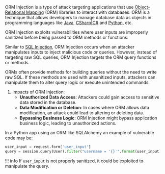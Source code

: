 ORM Injection is a type of attack targeting applications that use [Object-Relational Mapping]() (ORM) libraries to interact with databases. ORM is a technique that allows developers to manage database data as objects in programming languages like [Java](), [CSharp|C#]() and [Python](), etc. 

ORM Injection exploits vulnerabilities where user inputs are improperly sanitized before being passed to ORM methods or functions.

Similar to [SQL Injection](), ORM Injection occurs when an attacker manipulates inputs to inject malicious code or queries. However, instead of targeting raw SQL queries, ORM Injection targets the ORM query functions or methods.

ORMs often provide methods for building queries without the need to write raw SQL. If these methods are used with unsanitized inputs, attackers can manipulate them to alter query logic or execute unintended commands.

1. Impacts of ORM Injection:
    - **Unauthorized Data Access**: Attackers could gain access to sensitive data stored in the database.
    - **Data Modification or Deletion**: In cases where ORM allows data modification, an attack could lead to altering or deleting data.
    - **Bypassing Business Logic**: ORM Injection might bypass application business logic, leading to unauthorized actions.

In a Python app using an ORM like SQLAlchemy an example of vulnerable code may be:

```python
user_input = request.form['user_input']
query = session.query(User).filter("username = '{}'".format(user_input))
```

!!! info
    If `user_input` is not properly sanitized, it could be exploited to manipulate the query.

